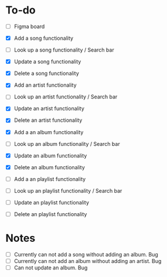 # To-do

- [ ] Figma board
- [x] Add a song functionality
- [ ] Look up a song functionality / Search bar
- [x] Update a song functionality
- [x] Delete a song functionality

- [x] Add an artist functionality
- [ ] Look up an artist functionality / Search bar
- [x] Update an artist functionality
- [x] Delete an artist functionality

- [x] Add a an album functionality
- [ ] Look up an album functionality / Search bar
- [x] Update an album functionality
- [x] Delete an album functionality

- [ ] Add a an playlist functionality
- [ ] Look up an playlist functionality / Search bar
- [ ] Update an playlist functionality
- [ ] Delete an playlist functionality

# Notes

- [ ] Currently can not add a song without adding an album. Bug
- [ ] Currently can not add an album without adding an artist. Bug
- [ ] Can not update an album. Bug
